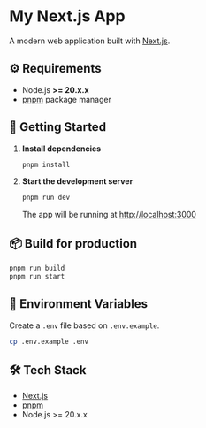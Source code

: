 # My Next.js App

A modern web application built with [Next.js](https://nextjs.org/).

## ⚙️ Requirements

- Node.js **>= 20.x.x**
- [pnpm](https://pnpm.io/) package manager

## 🚀 Getting Started

1. **Install dependencies**

   ```bash
   pnpm install
   ```

2. **Start the development server**

   ```bash
   pnpm run dev
   ```

   The app will be running at [http://localhost:3000](http://localhost:3000)

## 📦 Build for production

```bash
pnpm run build
pnpm run start
```

## 📁 Environment Variables

Create a `.env` file based on `.env.example`.

```bash
cp .env.example .env
```

## 🛠 Tech Stack

- [Next.js](https://nextjs.org/)
- [pnpm](https://pnpm.io/)
- Node.js >= 20.x.x
